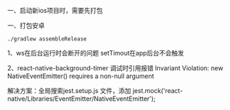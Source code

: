 一、启动新ios项目时，需要先打包



一、打包安卓
```
./gradlew assembleRelease
```

1、ws在后台运行时会断开的问题
setTimout在app后台不会触发

2、react-native-background-timer 调试时引用报错
Invariant Violation: new NativeEventEmitter() requires a non-null argument

解决方案：全局搜索jest.setup.js 文件，添加
jest.mock('react-native/Libraries/EventEmitter/NativeEventEmitter');
